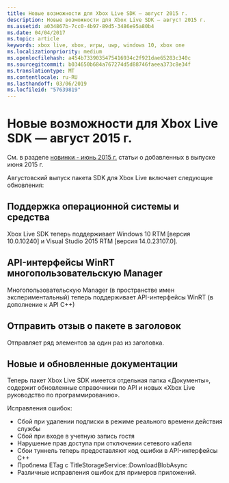 ```yaml
---
title: Новые возможности для Xbox Live SDK — август 2015 г.
description: Новые возможности для Xbox Live SDK — август 2015 г.
ms.assetid: a034867b-7cc0-4b97-89d5-3486e95a80b4
ms.date: 04/04/2017
ms.topic: article
keywords: xbox live, xbox, игры, uwp, windows 10, xbox one
ms.localizationpriority: medium
ms.openlocfilehash: a454b7339035475416934c2f921dae65283c340c
ms.sourcegitcommit: b034650b684a767274d5d88746faeea373c8e34f
ms.translationtype: MT
ms.contentlocale: ru-RU
ms.lasthandoff: 03/06/2019
ms.locfileid: "57639819"
---
```

# <a name="whats-new-for-the-xbox-live-sdk---august-2015"></a>Новые возможности для Xbox Live SDK — август 2015 г.

См. в разделе [новинки - июнь 2015 г.](1506-whats-new.md) статьи о добавленных в выпуске июня 2015 г.

Августовский выпуск пакета SDK для Xbox Live включает следующие обновления:

## <a name="os-and-tool-support"></a>Поддержка операционной системы и средства
Xbox Live SDK теперь поддерживает Windows 10 RTM [версия 10.0.10240] и Visual Studio 2015 RTM [версия 14.0.23107.0].

## <a name="multiplayer-manager-winrt-apis"></a>API-интерфейсы WinRT многопользовательскую Manager
Многопользовательскую Manager (в пространстве имен экспериментальный) теперь поддерживает API-интерфейсы WinRT (в дополнение к API C++)

## <a name="submit-batch-feedback-from-a-title"></a>Отправить отзыв о пакете в заголовок
Отправляет ряд элементов за один раз из заголовка.

## <a name="newupdated-documentation"></a>Новые и обновленные документации
Теперь пакет Xbox Live SDK имеется отдельная папка «Документы», содержит обновленные справочники по API и новых «Xbox Live руководство по программированию».

Исправления ошибок:

* Сбой при удалении подписки в режиме реального времени действия службы
* Сбой при входе в учетную запись гостя
* Нарушение прав доступа при отключении сетевого кабеля
* Сбои туннель теперь предоставляют код ошибки в API-интерфейсы C++
* Проблема ETag с TitleStorageService::DownloadBlobAsync
* Различные исправления ошибок для примеров приложений.
